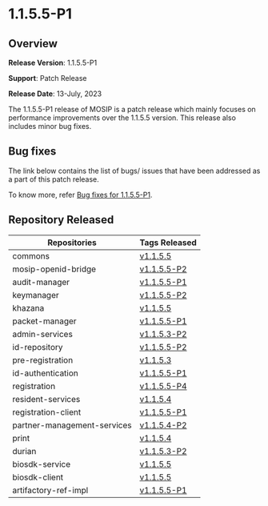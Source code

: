 # 1.1.5.5-P1

## Overview

**Release Version**: 1.1.5.5-P1

**Support**: Patch Release

**Release Date**: 13-July, 2023

The 1.1.5.5-P1 release of MOSIP is a patch release which mainly focuses on performance improvements over the 1.1.5.5 version. This release also includes minor bug fixes.

## Bug fixes

The link below contains the list of bugs/ issues that have been addressed as a part of this patch release. 

To know more, refer [Bug fixes for 1.1.5.5-P1](https://mosip.atlassian.net/browse/MOSIP-28441?jql=%22Release%20Number%5BLabels%5D%22%3D%201.1.5.5-P1).

## Repository Released

| **Repositories**            | **Tags Released**                                                              |
| --------------------------- | ------------------------------------------------------------------------------ |
| commons                     |[v1.1.5.5]() |
| mosip-openid-bridge         |[v1.1.5.5-P2]()|
| audit-manager               |[v1.1.5.5-P1]() |
| keymanager                  |[v1.1.5.5-P2]() |
| khazana                     |[v1.1.5.5]() |
| packet-manager              |[v1.1.5.5-P1]() |
| admin-services              |[v1.1.5.3-P2]() |
| id-repository               |[v1.1.5.5-P2]()|
| pre-registration            |[v1.1.5.3]() |
| id-authentication           |[v1.1.5.5-P1]() |
| registration                |[v1.1.5.5-P4]()|
| resident-services           |[v1.1.5.4]() |
| registration-client         |[v1.1.5.5-P1]() |
|partner-management-services  |[v1.1.5.4-P2]() |
| print                       |[v1.1.5.4]()|
| durian                      |[v1.1.5.3-P2]()|
| biosdk-service               |[v1.1.5.5]() |
| biosdk-client               |[v1.1.5.5]() |
|artifactory-ref-impl         |[v1.1.5.5-P1]() |


